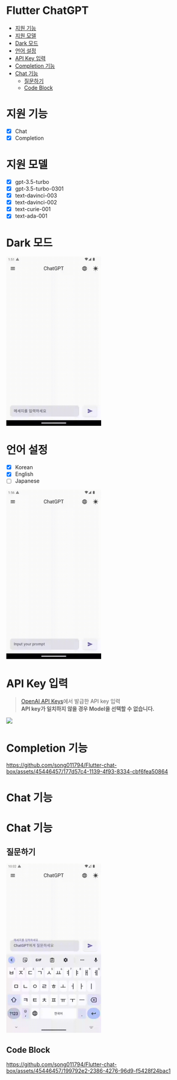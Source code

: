 # Flutter ChatGPT

- [지원 기능](#지원-기능)
- [지원 모델](#지원-모델)
- [Dark 모드](#dark-모드)
- [언어 설정](#언어-설정)
- [API Key 입력](#api-key-입력)
- [Completion 기능](#Completion-기능)
- [Chat 기능](#chat-기능)
  - [질문하기](#질문하기)
  - [Code Block](#code-block)

# 지원 기능

- [x] Chat
- [x] Completion

# 지원 모델

- [x] gpt-3.5-turbo
- [x] gpt-3.5-turbo-0301
- [x] text-davinci-003
- [x] text-davinci-002
- [x] text-curie-001
- [x] text-ada-001

# Dark 모드

<img src="./artificial/theme.gif" style="width: 50%;"/>

# 언어 설정

- [x] Korean
- [x] English
- [ ] Japanese

<img src="./artificial/location.gif" style="width: 50%;"/>

# API Key 입력

> [OpenAI API Keys](https://platform.openai.com/account/api-keys)에서 발급한 API key 입력 </br> 
> **API key가 일치하지 않을 경우 Model을 선택할 수 없습니다.**

<img src="./artificial/apikey.gif" style="width: 50%;"/>

# Completion 기능

https://github.com/song011794/Flutter-chat-box/assets/45446457/177d57c4-1139-4f93-8334-cbf6fea50864

# Chat 기능

# Chat 기능

## 질문하기

<img src="./artificial/chat.gif" style="width: 50%;"/>

## Code Block

https://github.com/song011794/Flutter-chat-box/assets/45446457/199792e2-2386-4276-96d9-f5428f24bac1

